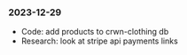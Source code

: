 ### 2023-12-29
- Code: add products to crwn-clothing db
- Research: look at stripe api payments links
